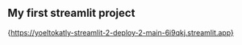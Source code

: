 ## My first streamlit project

{https://yoeltokatly-streamlit-2-deploy-2-main-6i9qkj.streamlit.app}
